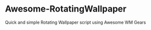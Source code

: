 Awesome-RotatingWallpaper
===============

Quick and simple Rotating Wallpaper script using Awesome WM Gears
